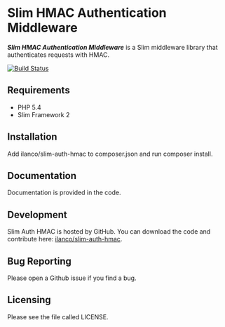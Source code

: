 Slim HMAC Authentication Middleware
===================================

***Slim HMAC Authentication Middleware*** is a Slim middleware library that authenticates requests with HMAC.

[![Build Status](https://travis-ci.org/ilanco/slim-auth-hmac.svg?branch=master)](https://travis-ci.org/ilanco/slim-auth-hmac)

Requirements
------------

* PHP 5.4
* Slim Framework 2

Installation
------------

Add ilanco/slim-auth-hmac to composer.json and run composer install.

Documentation
-------------

Documentation is provided in the code.

Development
-----------

Slim Auth HMAC is hosted by GitHub. You can download the code and contribute
here: [ilanco/slim-auth-hmac][].

Bug Reporting
-------------

Please open a Github issue if you find a bug.

Licensing
---------

Please see the file called LICENSE.

[ilanco/slim-auth-hmac]: https://github.com/ilanco/slim-auth-hmac
"ilanco/slim-auth-hmac"
